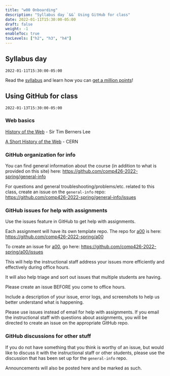 ```yaml
---
title: "w00 Onboarding"
description: "Syllabus day `&&` Using GitHub for class"
date: 2022-01-11T15:30:00-05:00
draft: false
weight: -1
enableToc: true
tocLevels: ["h2", "h3", "h4"]
---
```


## Syllabus day

`2022-01-11T15:30:00-05:00`

Read the [syllabus](/syllabus) and learn how you can [get a million points](/syllabus/grades)!

## Using GitHub for class

`2022-01-13T15:30:00-05:00`

### Web basics

[History of the Web](https://webfoundation.org/about/vision/history-of-the-web/) - Sir Tim Berners Lee

[A Short History of the Web](https://home.cern/science/computing/birth-web/short-history-web) - CERN

### GitHub organization for info

You can find general information about the course (in addition to what is provided on this site) here: https://github.com/comp426-2022-spring/general-info

For questions and general troubleshooting/problems/etc. related to this class, create an issue on the `general-info` repo: https://github.com/comp426-2022-spring/general-info/issues

### GitHub issues for help with assignments

Use the issues feature in GitHub to get help with assignments.

Each assignment will have its own template repo. 
The repo for [a00](/a/00) is here: https://github.com/comp426-2022-spring/a00

To create an issue for [a00](/a/00), go here: https://github.com/comp426-2022-spring/a00/issues

This will help the instructional staff address your issues more efficiently and effectively during office hours.

It will also help triage and sort out issues that multiple students are having. 

Please create an issue BEFORE you come to office hours.

Include a description of your issue, error logs, and screenshots to help us better understand what is happening.

Please use issues instead of email for help with assignments.
If you email the instructional staff with questions about assignments, you will be directed to create an issue on the appropriate GitHub repo. 

### GitHub discussions for other stuff

If you do not have something that you think is worthy of an issue, but would like to discuss it with the instructional staff or other students, please use the discussion that has been set up for the `general-info` repo.

Announcements will also be posted here and be marked as such. 
